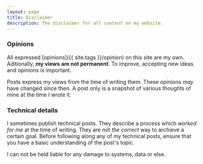 ```yaml
---
layout: page
title: Disclaimer
description: The disclaimer for all content on my website.
---
```


### Opinions

All expressed [opinions]({{ site.tags }}/opinion) on this site are my own. Aditionally, **my views are not permanent**. To improve, accepting new ideas and opinions is important.

Posts express my views from the time of writing them. These opinions *may* have changed since then. A post only is a snapshot of various thoughts of mine at the time I wrote it.

### Technical details

I sometimes publish technical posts. They describe a process which *worked for me* at the time of writing. They are not *the correct* way to archieve a certain goal. Before following along any of my technical posts, ensure that you have a basic understanding of the post's topic.

I can not be held liable for any damage to systems, data or else.
